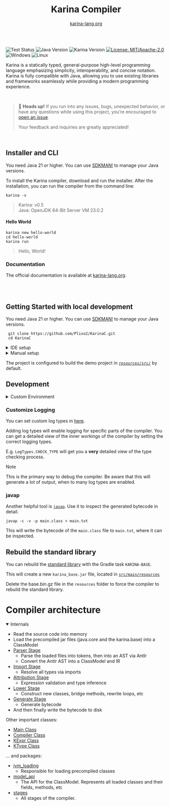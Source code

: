 

<div align="center">

<h1 align="center">Karina Compiler</h1>
<a href="https://karina-lang.org/">
  karina-lang.org
</a>


</div>

<br>
<br>
<br>

![Test Status](https://github.com/Plixo2/KarinaC/actions/workflows/gradle.yml/badge.svg)
![Java Version](https://img.shields.io/badge/Java-21+-orange)
![Karina Version](https://img.shields.io/badge/Karina-0.5v-8A2BE2)
[![License: MIT/Apache-2.0](https://img.shields.io/badge/License-Apache--2.0%20%7C%20MIT-blue)](https://opensource.org/licenses/MIT)
![Windows](https://img.shields.io/badge/Windows-0078D6?style=flat)
![Linux](https://img.shields.io/badge/Linux-FCC624?style=flat&logo=linux&logoColor=black)
<br>

Karina is a statically typed, general-purpose high-level programming language emphasizing simplicity, interoperability, and concise notation.
Karina is fully compatible with Java, allowing you to use existing libraries and frameworks seamlessly
while providing a modern programming experience.

<br>

> 📢 **Heads up!** If you run into any issues, bugs, unexpected behavior, or have any questions while using this project, you’re encouraged to [open an issue](https://github.com/Plixo2/KarinaC/issues/new).
>
> Your feedback and inquiries are greatly appreciated!

<br>

## Installer and CLI

You need Java 21 or higher.
You can use [SDKMAN!](https://sdkman.io/) to manage your Java versions.


To install the Karina compiler, download and run the installer.
After the installation, you can run the compiler from the command line:

```shell
karina -v
```
> Karina: v0.5 \
> Java: OpenJDK 64-Bit Server VM 23.0.2


#### Hello World

```shell
karina new hello-world
cd hello-world
karina run
```

> Hello, World!

### Documentation

The official documentation is available at 
[karina-lang.org](https://karina-lang.org/guide/hello.html).


<br>
<br>

## Getting Started with local development

You need Java 21 or higher.
You can use [SDKMAN!](https://sdkman.io/) to manage your Java versions.



```shell
 git clone https://github.com/Plixo2/KarinaC.git
 cd KarinaC
```

<details> <summary>IDE setup</summary>

The Compiler is a standard Gradle project, so you can use it with any IDE that supports Gradle.

You can run the compiler via the Gradle task `run` or run the [Main Class](src/main/java/org/karina/lang/compiler/Main.java) directly.

The `--run` command line argument can be used to run the program after compilation.


</details>

<details>

<summary>Manual setup</summary>

Make sure your `JAVA_HOME` is set to the correct version.

```shell
 gradlew run
```

</details>


The project is configured to build the demo project in [`resources/src/`](resources/src/) by default.

## Development

<details> <summary>Custom Environment</summary>


You can set System environment flags via [build.gradle](build.gradle) or the vm arguments in your IDE.

```groovy
application {
    // ...
    applicationDefaultJvmArgs = ['-Dkarina.source="resources/local/"'] // set the source folder to your local dev folder
}
```

### Flags:

#### karina.source
> `karina.source="<src folder>"`

Points to your local development folder. Defaults to `resources/src/`

#### karina.out
> `karina.out="<build file>"`

Specifies the output jar file. Defaults to `resources/out/build.jar`

#### karina.classes
> `karina.classes="<true/false>"`

Enables/Disables the generation of .class files. Defaults to `true`

#### karina.flight
> `karina.flight="<debug file>"`

Specifies the debug flight recorder file path. Defaults to `resources/flight.txt`

#### karina.console
> `karina.console="<true/false>"`

Enables/Disables the flight recorder output to the console. Defaults to `true`

#### karina.binary
> `karina.binary="<true/false>"`

Enables/Disables the usage of a binary format for faster reading of precompiled classes. 
Can improve the startup performance over 20 times, but untested and may cause issues. 
Defaults to `false`



#### karina.logging

> `karina.logging="<none/basic/verbose/verbose_jvm>"`

Enables/Disables the flight recorder output to the console. Defaults to `none`.
Useful for debugging the compiler.


</details>

### Customize Logging
You can set custom log types in
[here](src/main/java/org/karina/lang/compiler/logging/Log.java#L45).

Adding log types will enable logging for specific parts of the compiler. 
You can get a detailed view of the inner workings of the compiler
by setting the correct logging types.


E.g. `LogTypes.CHECK_TYPE` will get you a **very** detailed view of the type checking process.

> [!NOTE]
> This is the primary way to debug the compiler.
> Be aware that this will generate a lot of output, when to many log types are enabled.

### javap

Another helpful tool is [`javap`](https://docs.oracle.com/javase/8/docs/technotes/tools/windows/javap.html). Use it to inspect the generated bytecode in detail.

```shell
javap -c -v -p main.class > main.txt
```
This will write the bytecode of the `main.class` file to `main.txt`, where it can be inspected.


## Rebuild the standard library

You can rebuild the [standard library](src/main/java/karina/lang/) with the
Gradle task `KARINA-BASE`. 

This will create a new  `karina_base.jar` file, located in [`src/main/resources`](src/main/resources)

Delete the base.bin.gz file in the `resources` folder to force the compiler to rebuild the standard library.


# Compiler architecture

<details open>

<summary>Internals</summary>



- Read the source code into memory
- Load the precompiled jar files (java.core and the karina.base) into a ClassModel
- [Parser Stage](src/main/java/org/karina/lang/compiler/stages/parser/ParseProcessor.java)
  - Parse the loaded files into tokens, then into an AST via Antlr
  - Convert the Antlr AST into a ClassModel and IR
- [Import Stage](src/main/java/org/karina/lang/compiler/stages/imports/ImportProcessor.java)
  - Resolve all types via imports
- [Attribution Stage](src/main/java/org/karina/lang/compiler/stages/attrib/AttributionProcessor.java)
  - Expression validation and type inference
- [Lower Stage](src/main/java/org/karina/lang/compiler/stages/lower/LoweringProcessor.java)
  - Construct new classes, bridge methods, rewrite loops, etc
- [Generate Stage](src/main/java/org/karina/lang/compiler/stages/generate/GenerationProcessor.java)
  - Generate bytecode
- And then finally write the bytecode to disk

Other important classes:
- [Main Class](src/main/java/org/karina/lang/compiler/Main.java)
- [Compiler Class](src/main/java/org/karina/lang/compiler/KarinaCompiler.java)
- [KExpr Class](src/main/java/org/karina/lang/compiler/utils/KExpr.java)
- [KType Class](src/main/java/org/karina/lang/compiler/utils/KType.java)

... and  packages:
- [jvm_loading](src/main/java/org/karina/lang/compiler/jvm_loading)
  - Responsible for loading precompiled classes
- [model_api](src/main/java/org/karina/lang/compiler/model_api)
  - The API for the ClassModel. Represents all loaded classes and their fields, methods, etc
- [stages](src/main/java/org/karina/lang/compiler/stages)
  - All stages of the compiler. 

</details>







